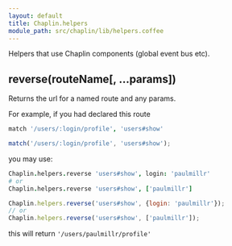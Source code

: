 ```yaml
---
layout: default
title: Chaplin.helpers
module_path: src/chaplin/lib/helpers.coffee
---
```


Helpers that use Chaplin components (global event bus etc).

## reverse(routeName[, ...params])
Returns the url for a named route and any params.

For example, if you had declared this route

```coffeescript
match '/users/:login/profile', 'users#show'
```

```javascript
match('/users/:login/profile', 'users#show');
```

you may use:

```coffeescript
Chaplin.helpers.reverse 'users#show', login: 'paulmillr'
# or
Chaplin.helpers.reverse 'users#show', ['paulmillr']
```

```javascript
Chaplin.helpers.reverse('users#show', {login: 'paulmillr'});
// or
Chaplin.helpers.reverse('users#show', ['paulmillr']);
```

this will return `'/users/paulmillr/profile'`
